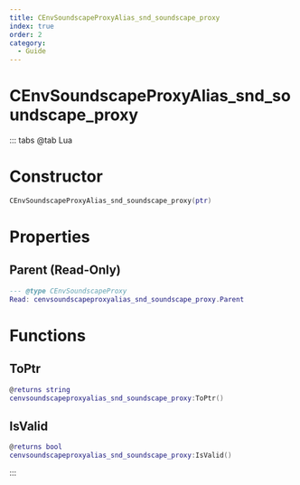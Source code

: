 ```yaml
---
title: CEnvSoundscapeProxyAlias_snd_soundscape_proxy
index: true
order: 2
category:
  - Guide
---
```


# CEnvSoundscapeProxyAlias_snd_soundscape_proxy

::: tabs
@tab Lua
# Constructor
```lua
CEnvSoundscapeProxyAlias_snd_soundscape_proxy(ptr)
```
# Properties
## Parent (Read-Only)
```lua
--- @type CEnvSoundscapeProxy
Read: cenvsoundscapeproxyalias_snd_soundscape_proxy.Parent
```
# Functions
## ToPtr
```lua
@returns string
cenvsoundscapeproxyalias_snd_soundscape_proxy:ToPtr()
```
## IsValid
```lua
@returns bool
cenvsoundscapeproxyalias_snd_soundscape_proxy:IsValid()
```

:::
